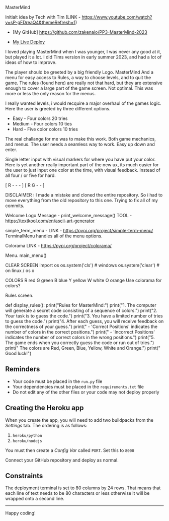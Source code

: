 MasterMind

Initialt idea by Tech with Tim (LINK -  https://www.youtube.com/watch?v=sP-gFDreaQ4&themeRefresh=1)

- [My GitHub] https://github.com/zakenaio/PP3-MasterMind-2023

- [My Live Deploy](https://mastermind2023-c6292244673c.herokuapp.com/)

I loved playing MasterMind when I was younger, I was never any good at it, but played it a lot. 
I did Tims version in early summer 2023, and had a lot of ideas of how to improve. 

The player should be greeted by a big friendly Logo. 
MasterMind 
And a menu for easy access to Rules, a way to choose levels, and to quit the game. 
The rules (found here) are really not that hard, but they are extensive
enough to cover a large part of the game screen. 
Not optimal. This was more or less the only reason for the menus. 

I really wanted levels, i would recquire a major overhaul of the games logic. 
Here the user is greeted by three different options. 

- Easy - Four colors 20 tries
- Medium - Four colors 10 ties 
- Hard - Five color colors 10 tries

The real challange for me was to make this work. Both game mechanics, and menus.
The user needs a seamless way to work. Easy up down and enter.

Single letter input with visual markers for where you have put your color. 
Here is yet another really important part of the new ux, its much easier
for the user to just input one color at the time, with visual feedback.
Instead of all four / or five for hard. 

[ R - - - ] 
[ R G - - ] 

DISCLAIMER : I made a mistake and cloned the entire repository. 
So i had to move everything from the old repository to this one. Trying to 
fix all of my commits. 

Welcome Logo Message - print_welcome_message()
TOOL - https://textkool.com/en/ascii-art-generator


simple_term_menu - LINK - https://pypi.org/project/simple-term-menu/
TerminalMenu handles all of the menu options. 

Colorama LINK - https://pypi.org/project/colorama/

Menu. main_menu()



CLEAR SCREEN
import os
os.system('cls') # windows
os.system('clear')  # on linux / os x

COLORS R red G green B blue Y yellow W white O orange 
Use colorama for colors? 


Rules screen. 

def display_rules():
    print("Rules for MasterMind:")
    print("1. The computer will generate a secret code consisting of a sequence of colors.")
    print("2. Your task is to guess the code.")
    print("3. You have a limited number of tries to guess the code.")
    print("4. After each guess, you will receive feedback on the correctness of your guess.")
    print("   - 'Correct Positions' indicates the number of colors in the correct positions.")
    print("   - 'Incorrect Positions' indicates the number of correct colors in the wrong positions.")
    print("5. The game ends when you correctly guess the code or run out of tries.")
    print("   The colors are Red, Green, Blue, Yellow, White and Orange.")
    print("   Good luck!")



## Reminders

- Your code must be placed in the `run.py` file
- Your dependencies must be placed in the `requirements.txt` file
- Do not edit any of the other files or your code may not deploy properly

## Creating the Heroku app

When you create the app, you will need to add two buildpacks from the _Settings_ tab. The ordering is as follows:

1. `heroku/python`
2. `heroku/nodejs`

You must then create a _Config Var_ called `PORT`. Set this to `8000`


Connect your GitHub repository and deploy as normal.

## Constraints

The deployment terminal is set to 80 columns by 24 rows. That means that each line of text needs to be 80 characters or less otherwise it will be wrapped onto a second line.

---

Happy coding!
